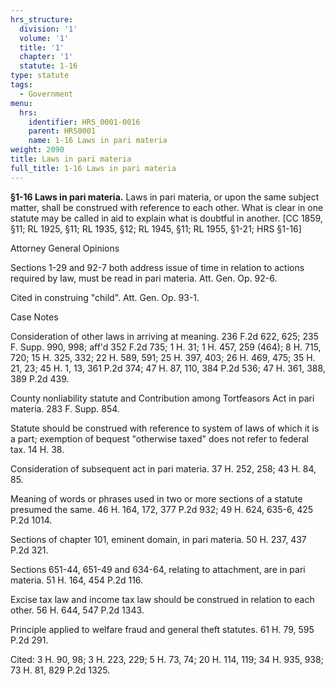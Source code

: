 ```yaml
---
hrs_structure:
  division: '1'
  volume: '1'
  title: '1'
  chapter: '1'
  statute: 1-16
type: statute
tags:
  - Government
menu:
  hrs:
    identifier: HRS_0001-0016
    parent: HRS0001
    name: 1-16 Laws in pari materia
weight: 2090
title: Laws in pari materia
full_title: 1-16 Laws in pari materia
---
```

**§1-16 Laws in pari materia.** Laws in pari materia, or upon the same subject matter, shall be construed with reference to each other. What is clear in one statute may be called in aid to explain what is doubtful in another. [CC 1859, §11; RL 1925, §11; RL 1935, §12; RL 1945, §11; RL 1955, §1-21; HRS §1-16]

Attorney General Opinions

Sections 1-29 and 92-7 both address issue of time in relation to actions required by law, must be read in pari materia. Att. Gen. Op. 92-6.

Cited in construing "child". Att. Gen. Op. 93-1.

Case Notes

Consideration of other laws in arriving at meaning. 236 F.2d 622, 625; 235 F. Supp. 990, 998; aff'd 352 F.2d 735; 1 H. 31; 1 H. 457, 259 (464); 8 H. 715, 720; 15 H. 325, 332; 22 H. 589, 591; 25 H. 397, 403; 26 H. 469, 475; 35 H. 21, 23; 45 H. 1, 13, 361 P.2d 374; 47 H. 87, 110, 384 P.2d 536; 47 H. 361, 388, 389 P.2d 439.

County nonliability statute and Contribution among Tortfeasors Act in pari materia. 283 F. Supp. 854.

Statute should be construed with reference to system of laws of which it is a part; exemption of bequest "otherwise taxed" does not refer to federal tax. 14 H. 38.

Consideration of subsequent act in pari materia. 37 H. 252, 258; 43 H. 84, 85.

Meaning of words or phrases used in two or more sections of a statute presumed the same. 46 H. 164, 172, 377 P.2d 932; 49 H. 624, 635-6, 425 P.2d 1014.

Sections of chapter 101, eminent domain, in pari materia. 50 H. 237, 437 P.2d 321.

Sections 651-44, 651-49 and 634-64, relating to attachment, are in pari materia. 51 H. 164, 454 P.2d 116.

Excise tax law and income tax law should be construed in relation to each other. 56 H. 644, 547 P.2d 1343.

Principle applied to welfare fraud and general theft statutes. 61 H. 79, 595 P.2d 291.

Cited: 3 H. 90, 98; 3 H. 223, 229; 5 H. 73, 74; 20 H. 114, 119; 34 H. 935, 938; 73 H. 81, 829 P.2d 1325.